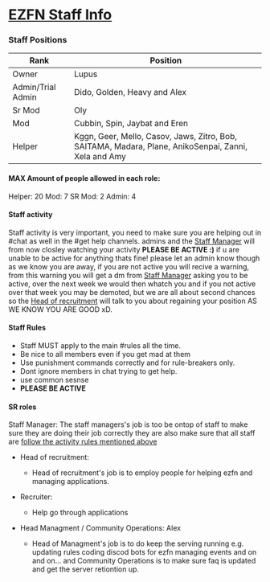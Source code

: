 # [EZFN Staff Info](https://ezfn.dev)
### Staff Positions
|  Rank | Position  |
| ----------- | ------------ |
| Owner  | Lupus  |
|  Admin/Trial Admin |Dido, Golden, Heavy and Alex  |
| Sr Mod | Oly  |
|  Mod |Cubbin, Spin, Jaybat and Eren   |
| Helper | Kggn, Geer, Mello, Casov, Jaws, Zitro, Bob, SAITAMA, Madara, Plane, AnikoSenpai, Zanni, Xela and Amy  |

#### MAX Amount of people allowed in each role: 
 Helper: 20
 Mod: 7
 SR Mod: 2
 Admin: 4

#### Staff activity 
Staff activity is very important, you need to make sure you are helping out in #chat as well in the #get help channels. admins and the [Staff Manager](https://github.com/Alex-mar124/EZFN-Staff-Info#sr-roles) will from now closley watching your activity **PLEASE BE ACTIVE :)** if u are unable to be active for anything thats fine! please let an admin know though as we know you are away, if you are not active you will recive a warning, from this warning you will get a dm from [Staff Manager](https://github.com/Alex-mar124/EZFN-Staff-Info#sr-roles) asking you to be active, over the next week we would then whatch you and if you not active over that week you may be demoted, but we are all about second chances so the [Head of recruitment](https://github.com/Alex-mar124/EZFN-Staff-Info#sr-roles) will talk to you about regaining your position AS WE KNOW YOU ARE GOOD xD.

#### Staff Rules
- Staff MUST apply to the main #rules all the time. 
- Be nice to all members even if you get mad at them
- Use punishment commands correctly and for rule-breakers only.
- Dont ignore members in chat trying to get help. 
- use common sesnse 
- **PLEASE BE ACTIVE**


#### SR roles 
Staff Manager: 
The staff managers's job is too be ontop of staff to make sure they are doing their job correctly they are also make sure that all staff are [follow the activity rules mentioned above]() 

- Head of recruitment: 
  - Head of recruitment's job is to employ people for helping ezfn and managing  applications. 

- Recruiter:
  - Help go through applications 

- Head Managment / Community Operations: Alex 
  - Head of Managment's job is to do keep the serving running e.g. updating rules coding discod bots for ezfn managing events and on and on... and Community Operations is to make sure faq is updated and get the server retiontion up. 
